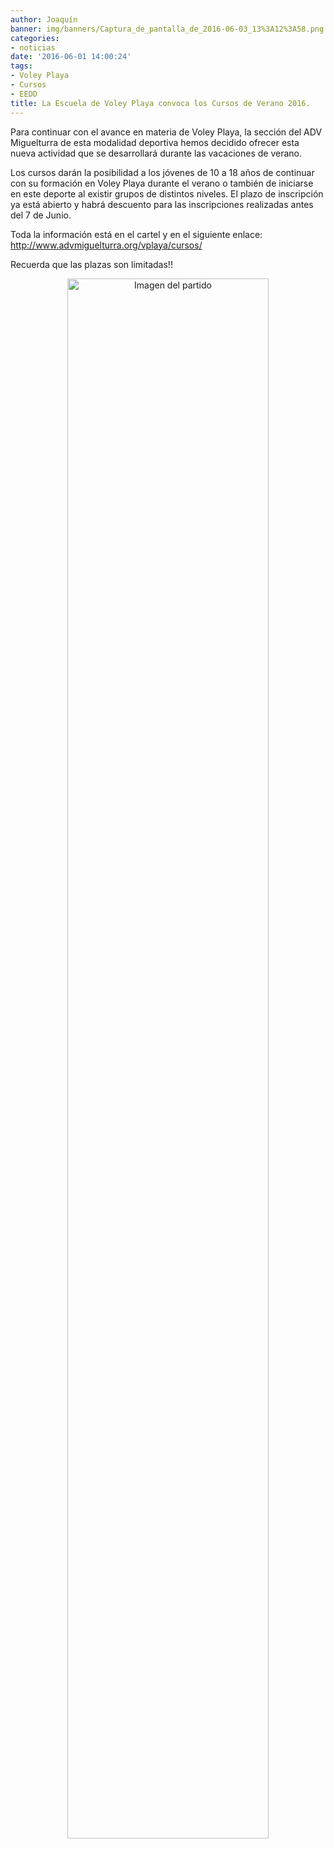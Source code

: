 ```yaml
---
author: Joaquín
banner: img/banners/Captura_de_pantalla_de_2016-06-03_13%3A12%3A58.png
categories:
- noticias
date: '2016-06-01 14:00:24'
tags:
- Voley Playa
- Cursos
- EEDD
title: La Escuela de Voley Playa convoca los Cursos de Verano 2016.
---
```


Para continuar con el avance en materia de Voley Playa, la sección del ADV Miguelturra de esta modalidad deportiva hemos decidido ofrecer esta nueva actividad que se desarrollará durante las vacaciones de verano.

Los cursos darán la posibilidad a los jóvenes de 10 a 18 años de continuar con su formación en Voley Playa durante el verano o también de iniciarse en este deporte al existir grupos de distintos niveles. El plazo de inscripción ya está abierto y habrá descuento para las inscripciones realizadas antes del 7 de Junio.

Toda la información está en el cartel y en el siguiente enlace: http://www.advmiguelturra.org/vplaya/cursos/

Recuerda que las plazas son limitadas!!

<center>
<a target="_new" href="http://www.advmiguelturra.org/img/banners/Captura%20de%20pantalla%20de%202016-06-03%2013%3A12%3A58.png"> 
<img alt="Imagen del partido" width="80%" align="center" src="http://www.advmiguelturra.org/img/banners/Captura%20de%20pantalla%20de%202016-06-03%2013%3A12%3A58.png"/> </a> </center> 

